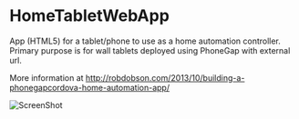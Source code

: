 HomeTabletWebApp
================

App (HTML5) for a tablet/phone to use as a home automation controller. Primary purpose is for wall tablets deployed using PhoneGap with external url.

More information at http://robdobson.com/2013/10/building-a-phonegapcordova-home-automation-app/

![ScreenShot](https://raw.github.com/robdobsn/HomeTabletWebApp/master/screenshots/latest.jpg)
